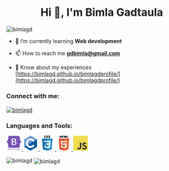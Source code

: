 <h1 align="center">Hi 👋, I'm Bimla Gadtaula</h1>
<p align="left"> <img src="https://komarev.com/ghpvc/?username=bimlagd&label=Profile%20views&color=0e75b6&style=flat" alt="bimlagd" /> </p>

- 🌱 I’m currently learning **Web development**

- 📫 How to reach me **gdbimla@gmail.com**

- 📄 Know about my experiences [https://bimlagd.github.io/bimlagdprofile/](https://bimlagd.github.io/bimlagdprofile/)

<h3 align="left">Connect with me:</h3>
<p align="left">
<a href="https://linkedin.com/in/bimlagd" target="blank"><img align="center" src="https://raw.githubusercontent.com/rahuldkjain/github-profile-readme-generator/master/src/images/icons/Social/linked-in-alt.svg" alt="bimlagd" height="30" width="40" /></a>
</p>

<h3 align="left">Languages and Tools:</h3>
<p align="left"> <a href="https://getbootstrap.com" target="_blank" rel="noreferrer"> <img src="https://raw.githubusercontent.com/devicons/devicon/master/icons/bootstrap/bootstrap-plain-wordmark.svg" alt="bootstrap" width="40" height="40"/> </a> <a href="https://www.cprogramming.com/" target="_blank" rel="noreferrer"> <img src="https://raw.githubusercontent.com/devicons/devicon/master/icons/c/c-original.svg" alt="c" width="40" height="40"/> </a> <a href="https://www.w3schools.com/css/" target="_blank" rel="noreferrer"> <img src="https://raw.githubusercontent.com/devicons/devicon/master/icons/css3/css3-original-wordmark.svg" alt="css3" width="40" height="40"/> </a> <a href="https://www.w3.org/html/" target="_blank" rel="noreferrer"> <img src="https://raw.githubusercontent.com/devicons/devicon/master/icons/html5/html5-original-wordmark.svg" alt="html5" width="40" height="40"/> </a> <a href="https://developer.mozilla.org/en-US/docs/Web/JavaScript" target="_blank" rel="noreferrer"> <img src="https://raw.githubusercontent.com/devicons/devicon/master/icons/javascript/javascript-original.svg" alt="javascript" width="40" height="40"/> </a> </p>

<p><img align="left" src="https://github-readme-stats.vercel.app/api/top-langs?username=bimlagd&show_icons=true&locale=en&layout=compact" alt="bimlagd" /></p>

<p>&nbsp;<img align="center" src="https://github-readme-stats.vercel.app/api?username=bimlagd&show_icons=true&locale=en" alt="bimlagd" /></p>
